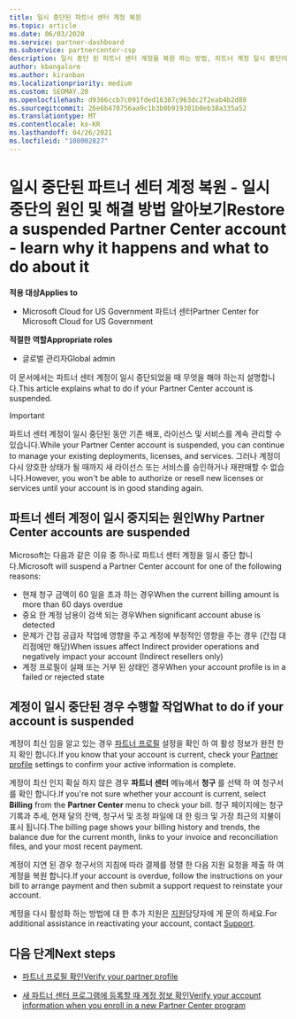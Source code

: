 ```yaml
---
title: 일시 중단된 파트너 센터 계정 복원
ms.topic: article
ms.date: 06/03/2020
ms.service: partner-dashboard
ms.subservice: partnercenter-csp
description: 일시 중단 된 파트너 센터 계정을 복원 하는 방법, 파트너 계정 일시 중단이 발생 하는 이유 및 일시 중단 하는 동안 계정을 사용 하는 방법을 알아봅니다.
author: kbangalore
ms.author: kiranban
ms.localizationpriority: medium
ms.custom: SEOMAY.20
ms.openlocfilehash: d9366ccb7c091fded16387c963dc2f2eab4b2d88
ms.sourcegitcommit: 26e6b470756aa9c1b3b0b919301b0eb38a335a52
ms.translationtype: MT
ms.contentlocale: ko-KR
ms.lasthandoff: 04/26/2021
ms.locfileid: "108002827"
---
```

# <a name="restore-a-suspended-partner-center-account---learn-why-it-happens-and-what-to-do-about-it"></a><span data-ttu-id="f5de6-103">일시 중단된 파트너 센터 계정 복원 - 일시 중단의 원인 및 해결 방법 알아보기</span><span class="sxs-lookup"><span data-stu-id="f5de6-103">Restore a suspended Partner Center account - learn why it happens and what to do about it</span></span>

<span data-ttu-id="f5de6-104">**적용 대상**</span><span class="sxs-lookup"><span data-stu-id="f5de6-104">**Applies to**</span></span>

- <span data-ttu-id="f5de6-105">Microsoft Cloud for US Government 파트너 센터</span><span class="sxs-lookup"><span data-stu-id="f5de6-105">Partner Center for Microsoft Cloud for US Government</span></span>

<span data-ttu-id="f5de6-106">**적절한 역할**</span><span class="sxs-lookup"><span data-stu-id="f5de6-106">**Appropriate roles**</span></span>

- <span data-ttu-id="f5de6-107">글로벌 관리자</span><span class="sxs-lookup"><span data-stu-id="f5de6-107">Global admin</span></span>

<span data-ttu-id="f5de6-108">이 문서에서는 파트너 센터 계정이 일시 중단되었을 때 무엇을 해야 하는지 설명합니다.</span><span class="sxs-lookup"><span data-stu-id="f5de6-108">This article explains what to do if your Partner Center account is suspended.</span></span>

> [!IMPORTANT]  
> <span data-ttu-id="f5de6-109">파트너 센터 계정이 일시 중단된 동안 기존 배포, 라이선스 및 서비스를 계속 관리할 수 있습니다.</span><span class="sxs-lookup"><span data-stu-id="f5de6-109">While your Partner Center account is suspended, you can continue to manage your existing deployments, licenses, and services.</span></span> <span data-ttu-id="f5de6-110">그러나 계정이 다시 양호한 상태가 될 때까지 새 라이선스 또는 서비스를 승인하거나 재판매할 수 없습니다.</span><span class="sxs-lookup"><span data-stu-id="f5de6-110">However, you won't be able to authorize or resell new licenses or services until your account is in good standing again.</span></span>

## <a name="why-partner-center-accounts-are-suspended"></a><span data-ttu-id="f5de6-111">파트너 센터 계정이 일시 중지되는 원인</span><span class="sxs-lookup"><span data-stu-id="f5de6-111">Why Partner Center accounts are suspended</span></span>

<span data-ttu-id="f5de6-112">Microsoft는 다음과 같은 이유 중 하나로 파트너 센터 계정을 일시 중단 합니다.</span><span class="sxs-lookup"><span data-stu-id="f5de6-112">Microsoft will suspend a Partner Center account for one of the following reasons:</span></span>

- <span data-ttu-id="f5de6-113">현재 청구 금액이 60 일을 초과 하는 경우</span><span class="sxs-lookup"><span data-stu-id="f5de6-113">When the current billing amount is more than 60 days overdue</span></span>
- <span data-ttu-id="f5de6-114">중요 한 계정 남용이 검색 되는 경우</span><span class="sxs-lookup"><span data-stu-id="f5de6-114">When significant account abuse is detected</span></span>
- <span data-ttu-id="f5de6-115">문제가 간접 공급자 작업에 영향을 주고 계정에 부정적인 영향을 주는 경우 (간접 대리점에만 해당)</span><span class="sxs-lookup"><span data-stu-id="f5de6-115">When issues affect Indirect provider operations and negatively impact your account (Indirect resellers only)</span></span>
- <span data-ttu-id="f5de6-116">계정 프로필이 실패 또는 거부 된 상태인 경우</span><span class="sxs-lookup"><span data-stu-id="f5de6-116">When your account profile is in a failed or rejected state</span></span>

## <a name="what-to-do-if-your-account-is-suspended"></a><span data-ttu-id="f5de6-117">계정이 일시 중단된 경우 수행할 작업</span><span class="sxs-lookup"><span data-stu-id="f5de6-117">What to do if your account is suspended</span></span>

<span data-ttu-id="f5de6-118">계정이 최신 임을 알고 있는 경우 [파트너 프로필](https://partner.microsoft.com/pcv/accountsettings/partnerprofile) 설정을 확인 하 여 활성 정보가 완전 한지 확인 합니다.</span><span class="sxs-lookup"><span data-stu-id="f5de6-118">If you know that your account is current, check your [Partner profile](https://partner.microsoft.com/pcv/accountsettings/partnerprofile) settings to confirm your active information is complete.</span></span> 

<span data-ttu-id="f5de6-119">계정이 최신 인지 확실 하지 않은 경우 **파트너 센터** 메뉴에서 **청구** 를 선택 하 여 청구서를 확인 합니다.</span><span class="sxs-lookup"><span data-stu-id="f5de6-119">If you're not sure whether your account is current, select **Billing** from the **Partner Center** menu to check your bill.</span></span> <span data-ttu-id="f5de6-120">청구 페이지에는 청구 기록과 추세, 현재 달의 잔액, 청구서 및 조정 파일에 대 한 링크 및 가장 최근의 지불이 표시 됩니다.</span><span class="sxs-lookup"><span data-stu-id="f5de6-120">The billing page shows your billing history and trends, the balance due for the current month, links to your invoice and reconciliation files, and your most recent payment.</span></span>

<span data-ttu-id="f5de6-121">계정이 지연 된 경우 청구서의 지침에 따라 결제를 정렬 한 다음 지원 요청을 제출 하 여 계정을 복원 합니다.</span><span class="sxs-lookup"><span data-stu-id="f5de6-121">If your account is overdue, follow the instructions on your bill to arrange payment and then submit a support request to reinstate your account.</span></span> 

<span data-ttu-id="f5de6-122">계정을 다시 활성화 하는 방법에 대 한 추가 지원은 [지원](https://partner.microsoft.com/dashboard/support/csp/servicerequests/create)담당자에 게 문의 하세요.</span><span class="sxs-lookup"><span data-stu-id="f5de6-122">For additional assistance in reactivating your account, contact [Support](https://partner.microsoft.com/dashboard/support/csp/servicerequests/create).</span></span>

## <a name="next-steps"></a><span data-ttu-id="f5de6-123">다음 단계</span><span class="sxs-lookup"><span data-stu-id="f5de6-123">Next steps</span></span>

- [<span data-ttu-id="f5de6-124">파트너 프로필 확인</span><span class="sxs-lookup"><span data-stu-id="f5de6-124">Verify your partner profile</span></span>](update-your-partner-profile.md)

- [<span data-ttu-id="f5de6-125">새 파트너 센터 프로그램에 등록할 때 계정 정보 확인</span><span class="sxs-lookup"><span data-stu-id="f5de6-125">Verify your account information when you enroll in a new Partner Center program</span></span>](verification-responses.md)
